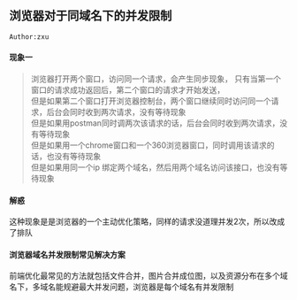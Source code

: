 ## 浏览器对于同域名下的并发限制
`Author:zxu`  
#### 现象一
> 浏览器打开两个窗口，访问同一个请求，会产生同步现象， 只有当第一个窗口的请求成功返回后，第二个窗口的请求才开始发送，  
> 但是如果第二个窗口打开浏览器控制台，两个窗口继续同时访问同一个请求，后台会同时收到两次请求，没有等待现象  
> 但是如果用postman同时调两次该请求的话，后台会同时收到两次请求，没有等待现象  
> 但是如果用一个chrome窗口和一个360浏览器窗口，同时调用该请求的话，也没有等待现象  
> 但是如果用同一个ip 绑定两个域名，然后用两个域名访问该接口，也没有等待现象  

#### 解惑
这种现象是是浏览器的一个主动优化策略，同样的请求没道理并发2次，所以改成了排队

#### 浏览器域名并发限制常见解决方案
前端优化最常见的方法就包括文件合并，图片合并成位图，以及资源分布在多个域名下，多域名能规避最大并发问题，浏览器是每个域名有并发限制  

